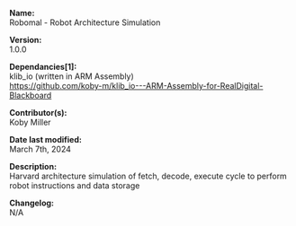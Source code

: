 **Name:**<br>
Robomal - Robot Architecture Simulation

**Version:**<br>
1.0.0

**Dependancies[1]:**<br>
klib_io (written in ARM Assembly)<br>
https://github.com/koby-m/klib_io---ARM-Assembly-for-RealDigital-Blackboard

**Contributor(s):**<br>
Koby Miller

**Date last modified:**<br>
March 7th, 2024

**Description:**<br>
Harvard architecture simulation of fetch, decode, execute cycle to perform robot instructions and data storage

**Changelog:**<br>
N/A
